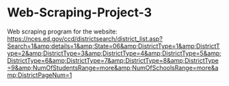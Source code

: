 # Web-Scraping-Project-3
Web scraping program for the website: https://nces.ed.gov/ccd/districtsearch/district_list.asp?Search=1&amp;details=1&amp;State=06&amp;DistrictType=1&amp;DistrictType=2&amp;DistrictType=3&amp;DistrictType=4&amp;DistrictType=5&amp;DistrictType=6&amp;DistrictType=7&amp;DistrictType=8&amp;DistrictType=9&amp;NumOfStudentsRange=more&amp;NumOfSchoolsRange=more&amp;DistrictPageNum=1
